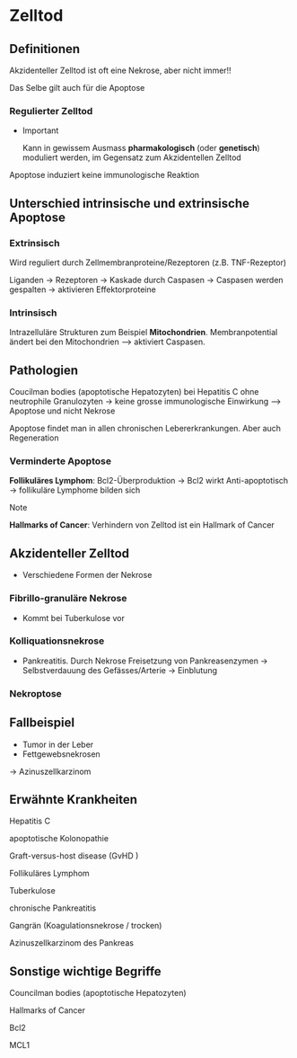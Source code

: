 # Zelltod

## Definitionen

Akzidenteller Zelltod ist oft eine Nekrose, aber nicht immer!!

Das Selbe gilt auch für die Apoptose



### Regulierter Zelltod

- > [!IMPORTANT]
  >
  > Kann in gewissem Ausmass **pharmakologisch** (oder **genetisch**) moduliert werden, im Gegensatz zum Akzidentellen Zelltod

Apoptose induziert keine immunologische Reaktion



## Unterschied intrinsische und extrinsische Apoptose

### Extrinsisch

Wird reguliert durch Zellmembranproteine/Rezeptoren (z.B. TNF-Rezeptor)

Liganden -> Rezeptoren -> Kaskade durch Caspasen -> Caspasen werden gespalten -> aktivieren Effektorproteine



### Intrinsisch

Intrazelluläre Strukturen zum Beispiel **Mitochondrien**. Membranpotential ändert bei den Mitochondrien --> aktiviert Caspasen.



## Pathologien

Coucilman bodies (apoptotische Hepatozyten) bei Hepatitis C ohne neutrophile Granulozyten -> keine grosse immunologische Einwirkung --> Apoptose und nicht Nekrose

Apoptose findet man in allen chronischen Lebererkrankungen. Aber auch Regeneration

### Verminderte Apoptose

**Follikuläres Lymphom**:
Bcl2-Überproduktion -> Bcl2 wirkt Anti-apoptotisch -> follikuläre Lymphome bilden sich

> [!NOTE]
>
> **Hallmarks of Cancer**: Verhindern von Zelltod ist ein Hallmark of Cancer



## Akzidenteller Zelltod

- Verschiedene Formen der Nekrose

### Fibrillo-granuläre Nekrose

- Kommt bei Tuberkulose vor

### Kolliquationsnekrose

- Pankreatitis. Durch Nekrose Freisetzung von Pankreasenzymen -> Selbstverdauung des Gefässes/Arterie -> Einblutung

### Nekroptose



## Fallbeispiel

- Tumor in der Leber
- Fettgewebsnekrosen

-> Azinuszellkarzinom

## Erwähnte Krankheiten

Hepatitis C

apoptotische Kolonopathie

Graft-versus-host disease (GvHD  )

Follikuläres Lymphom

Tuberkulose

chronische Pankreatitis

Gangrän (Koagulationsnekrose / trocken)

Azinuszellkarzinom des Pankreas

## Sonstige wichtige Begriffe

Councilman bodies (apoptotische Hepatozyten)

Hallmarks of Cancer

Bcl2

MCL1

